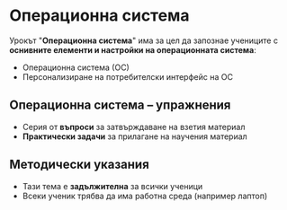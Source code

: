 # Операционна система 

Урокът "**Операционна система**" има за цел да запознае учениците с **оснивните елементи и настройки на операционната система**:
- Операционна система (ОС)
- Персонализиране на потребителски интерфейс на ОС

## Операционна система – упражнения
  - Серия от **въпроси** за затвърждаване на взетия материал
  - **Практически задачи** за прилагане на научения материал

## Методически указания
  - Тази тема е **задължителна** за всички ученици
  - Всеки ученик трябва да има работна среда (например лаптоп)
